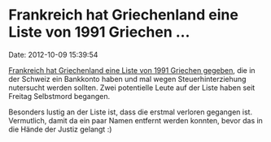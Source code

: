 Frankreich hat Griechenland eine Liste von 1991 Griechen \...
=============================================================

Date: 2012-10-09 15:39:54

[Frankreich hat Griechenland eine Liste von 1991 Griechen
gegeben](http://www.businessinsider.com/greek-men-on-lagarde-list-found-dead-2012-10),
die in der Schweiz ein Bankkonto haben und mal wegen Steuerhinterziehung
nutersucht werden sollten. Zwei potentielle Leute auf der Liste haben
seit Freitag Selbstmord begangen.

Besonders lustig an der Liste ist, dass die erstmal verloren gegangen
ist. Vermutlich, damit da ein paar Namen entfernt werden konnten, bevor
das in die Hände der Justiz gelangt :)
